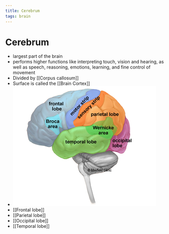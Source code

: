 ```yaml
---
title: Cerebrum
tags: brain
---
```


# Cerebrum
- largest part of the brain
- performs higher functions like interpreting touch, vision and hearing, as well as speech, reasoning, emotions, learning, and fine control of movement
- Divided by [[Corpus callosum]]
- Surface is called the [[Brain Cortex]]
- ![im](assets/Pasted%20Image%2020220509155051.png)
- [[Frontal lobe]]
- [[Parietal lobe]]
- [[Occipital lobe]]
- [[Temporal lobe]]







































